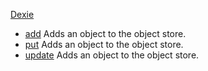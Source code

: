 [Dexie](https://dexie.org/docs/Tutorial/Design)

- [add](https://dexie.org/docs/Table/Table.add()) Adds an object to the object store.
- [put](https://dexie.org/docs/Table/Table.add()) Adds an object to the object store.
- [update](https://dexie.org/docs/Table/Table.add()) Adds an object to the object store.